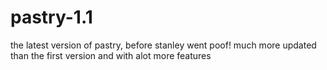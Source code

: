 # pastry-1.1
the latest version of pastry, before stanley went poof! much more updated than the first version and with alot more features
